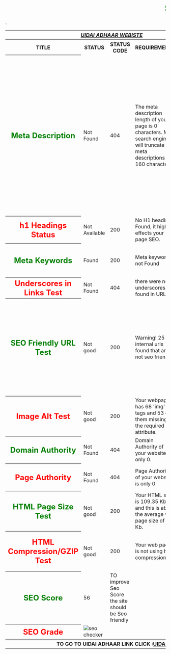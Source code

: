<html>
<head><marquee><font color="green"><h1>SEO REPORT</h1></font></marquee></head>
<table>
<tr>
<th colspan="6"><b><u><i>UIDAI ADHAAR WEBISTE</i></u></b></th>
</tr>
<tr>
<th><b>TITLE</b></th><th><b>STATUS</b></th><th><b>STATUS CODE</b></th><th><b>REQUIREMENTS</b></th><th><b>SUGGESTION</b></th>
</tr>
<tr>
<th><font color="green" size="5">Meta Description</font></th>
<td>Not Found</td>
<td>404</td>
<td>The meta description length of your page is 0 characters. Most search engines will truncate meta descriptions to 160 characters.</td>
<td>In order to familiarise and support Government Agencies UIDAI has conducted a series of workshop on Aadhaar Seeding and Authentication Services.To start the process, please enter your Aadhaar number below. Enter your Aadhaar number: Text to Identify Text Verification (Required). 
</td>
</tr>
<tr>
<th><font color="red" size="5">h1  Headings Status</font></th>
<td>Not Available</td>
<td>200</td>
<td>No H1 headings Found, it highly effects your page SEO.</td>
<td>This page should contain h1,h2 heading tags.</td>
</tr>
<tr>
<th><font color="green" size="5">Meta Keywords</font></th>
<td>Found</td>
<td>200</td>
<td>Meta keywords not Found</td>
<td>Google Does not accept meta keywords any more.</td>
</tr>
<tr>
<th><font color="red" size="5">Underscores in Links Test</font></th>
<td>Not Found</td>
<td>404</td>
<td>there were no underscores found in URL</td>
</tr>
<tr>
<th><font color="green" size="5">SEO Friendly URL Test</font></th>
<td>Not good</td>
<td>200</td>
<td>Warning! 25 internal urls found that are not seo friendly.</td>
<td>An SEO friendly url must caontain only lower alphabets, numbers, slashes(/), dash(-). Underscores, upercase Alphabets and specialchars (e-g: & ? %) are nto seo friendly.</td>
</tr>
<tr>
<th><font color="red" size="5">Image Alt Test</font></th>
<td>Not good</td>
<td>200</td>
<td>Your webpage has 68 'img' tags and 53 of them missing the required 'alt' attribute.</td>
</tr>
<tr>
<th><font color="green" size="5">Domain Authority</font></th>
<td>Not Found</td>
<td>404</td>
<td> Domain Authority of your website is only 0.</td>
<td>It is good to have domain authority more than 20.</td>
</tr>
<tr>
<th><font color="red" size="5">Page Authority</font></th>
<td>Not Found</td>
<td>404</td>
<td>Page Authority of your website is only 0</td>. 
<td>It is good to have page authority more than 20.</td>
</tr>
<tr>
<th><font color="green" size="5">HTML Page Size Test</font></th>
<td>Not good</td>
<td>200</td>
<td>Your HTML size is 109.35 Kb and this is above the average web page size of 33 Kb.</td> 
<td>This leads to a slower page loading time than average.</td>
</tr>
<tr>
<th><font color="red" size="5">HTML Compression/GZIP Test</font></th>
<td>Not good</td>
<td>200</td>
<td>Your web page is not using html compression.</td>
<td>It is recommended to use html compression e-g: gzip compression</td>
</tr>
<tr>
<th><font color="green" size="5">SEO Score</font></th>
<td>56</td>
<td>TO improve Seo Score the site should be Seo friendly</td>
</tr>
<tr>
<th><font color="red" size="5">SEO Grade</font></th>
<td><img src="http://smallseotools.com/imgs/badge-bronze.png" alt="seo checker"/></td>
</tr>
<th colspan="6">TO GO TO UIDAI ADHAAR LINK CLICK :<a href="www.uidai.gov.in">UIDAI</a> </th>
</table>
</html>
